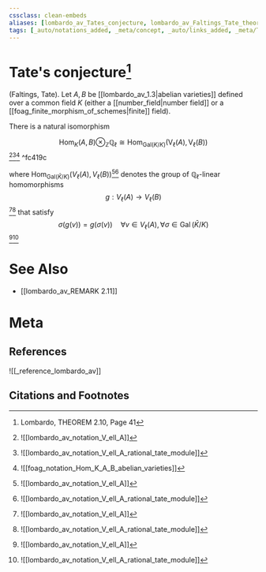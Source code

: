 ```yaml
---
cssclass: clean-embeds
aliases: [lombardo_av_Tates_conjecture, lombardo_av_Faltings_Tate_theorem]
tags: [_auto/notations_added, _meta/concept, _auto/links_added, _meta/TODO/change_title, _meta/literature_note, _reference/lombardo_av, _meta/permanent_note]
---
```

# Tate's conjecture[^1]
(Faltings, Tate). Let $A, B$ be [[lombardo_av_1.3|abelian varieties]] defined over a common field $K$ (either a [[number_field|number field]] or a [[foag_finite_morphism_of_schemes|finite]] field). 

There is a natural isomorphism

$$\operatorname{Hom}_{K}(A, B) \otimes_{\mathbb{Z}} \mathbb{Q}_\ell \cong \operatorname{Hom}_{\mathrm{Gal}(K / K)}\left(\operatorname{V}_{\ell}(A), \operatorname{V}_{\ell}(B)\right)$$
[^2][^3][^4] ^fc419c

where $\mathrm{Hom}_{\mathrm{Gal}(\bar{K} / K)}\left(V_{\ell}(A), V_{\ell}(B)\right)$[^2][^3]               denotes the group of $\mathbb{Q}_{\ell}$-linear homomorphisms
$$
g: V_{\ell}(A) \rightarrow V_{\ell}(B)
$$
[^2][^3]
that satisfy
$$
\sigma(g(v))=g(\sigma(v)) \quad \forall v \in V_{\ell}(A), \forall \sigma \in \operatorname{Gal}(\bar{K} / K)
$$
[^2][^3]

# See Also
- [[lombardo_av_REMARK 2.11]]
# Meta
## References
![[_reference_lombardo_av]]

## Citations and Footnotes
[^1]: Lombardo, THEOREM 2.10, Page 41
[^2]: ![[lombardo_av_notation_V_ell_A]]
[^3]: ![[lombardo_av_notation_V_ell_A_rational_tate_module]]
[^4]: ![[foag_notation_Hom_K_A_B_abelian_varieties]]